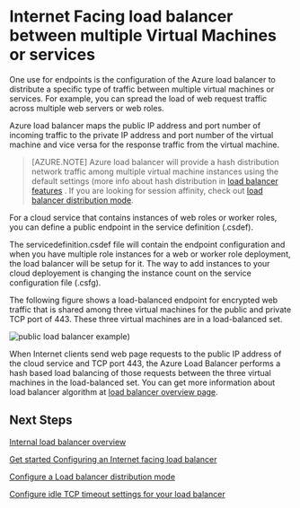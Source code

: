 
<properties 
   pageTitle="Internet facing load balancer overview | Windows Azure "
   description="Overview for Internet facing load balancer and its features. How a load balancer works for Azure using virtual machines and cloud services."
   services="load-balancer"
   documentationCenter="na"
   authors="joaoma"
   manager="adinah"
   editor="tysonn" />
<tags
	ms.service="load-balancer"
	ms.date="10/16/2015"
	wacn.date=""/>


# Internet Facing load balancer between multiple Virtual Machines or services

One use for endpoints is the configuration of the Azure load balancer to distribute a specific type of traffic between multiple virtual machines or services. For example, you can spread the load of web request traffic across multiple web servers or web roles.

Azure load balancer maps the public IP address and port number of incoming traffic to the private IP address and port number of the virtual machine and vice versa for the response traffic from the virtual machine.

>[AZURE.NOTE] Azure load balancer will provide a hash distribution  network traffic among multiple virtual machine instances using the default settings (more info about hash distribution in [load balancer features](/documentation/articles/load-balancer-overview#load-balancer-features) . If you are looking for session affinity, check out [load balancer distribution mode](/documentation/articles/load-balancer-distribution-mode).

For a cloud service that contains instances of web roles or worker roles, you can define a public endpoint in the service definition (.csdef).
 
The servicedefinition.csdef file will contain the endpoint configuration and when you have multiple role instances for a web or worker role deployment, the load balancer will be setup for it. The way to add instances to your cloud deployement is changing the instance count on the service configuration file (.csfg).  

The following figure shows a load-balanced endpoint for encrypted web traffic that is shared among three virtual machines for the public and private TCP port of 443. These three virtual machines are in a load-balanced set.


![public load balancer example](./media/load-balancer-internet-overview/IC727496.png))



When Internet clients send web page requests to the public IP address of the cloud service and TCP port 443, the Azure Load Balancer performs a hash based load balancing of those requests between the three virtual machines in the load-balanced set. You can get more information about load balancer algorithm at [load balancer overview page](/documentation/articles/load-balancer-overview#load-balancer-features).


## Next Steps

[Internal load balancer overview](/documentation/articles/load-balancer-internal-overview)

[Get started Configuring an Internet facing load balancer](/documentation/articles/load-balancer-internet-getstarted)

[Configure a Load balancer distribution mode](/documentation/articles/load-balancer-distribution-mode)

[Configure idle TCP timeout settings for your load balancer](/documentation/articles/load-balancer-tcp-idle-timeout)


 
